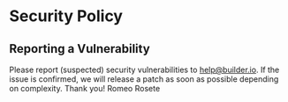 # Security Policy

## Reporting a Vulnerability

Please report (suspected) security vulnerabilities to help@builder.io. If the issue is confirmed, we will release a patch as soon as possible depending on complexity. Thank you!
Romeo Rosete
